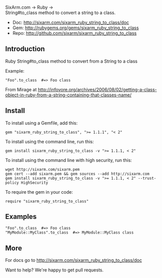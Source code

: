 SixArm.com → Ruby → <br> String#to_class method to convert a string to a class.

* Doc: <http://sixarm.com/sixarm_ruby_string_to_class/doc>
* Gem: <http://rubygems.org/gems/sixarm_ruby_string_to_class>
* Repo: <http://github.com/sixarm/sixarm_ruby_string_to_class>
<!--HEADER-SHUT-->


## Introduction

Ruby String#to_class method to convert from a String to a class

Example:

    "Foo".to_class  #=> Foo class

From Mirage at http://infovore.org/archives/2006/08/02/getting-a-class-object-in-ruby-from-a-string-containing-that-classes-name/


<!--INSTALL-OPEN-->

## Install

To install using a Gemfile, add this:

    gem "sixarm_ruby_string_to_class", ">= 1.1.1", "< 2"

To install using the command line, run this:

    gem install sixarm_ruby_string_to_class -v ">= 1.1.1, < 2"

To install using the command line with high security, run this:

    wget http://sixarm.com/sixarm.pem
    gem cert --add sixarm.pem && gem sources --add http://sixarm.com
    gem install sixarm_ruby_string_to_class -v ">= 1.1.1, < 2" --trust-policy HighSecurity

To require the gem in your code:

    require "sixarm_ruby_string_to_class"

<!--INSTALL-SHUT-->


## Examples

    "Foo".to_class  #=> Foo class
    "MyModule::MyClass".to_class  #=> MyModule::MyClass class


## More

For docs go to <http://sixarm.com/sixarm_ruby_string_to_class/doc>

Want to help? We're happy to get pull requests.
